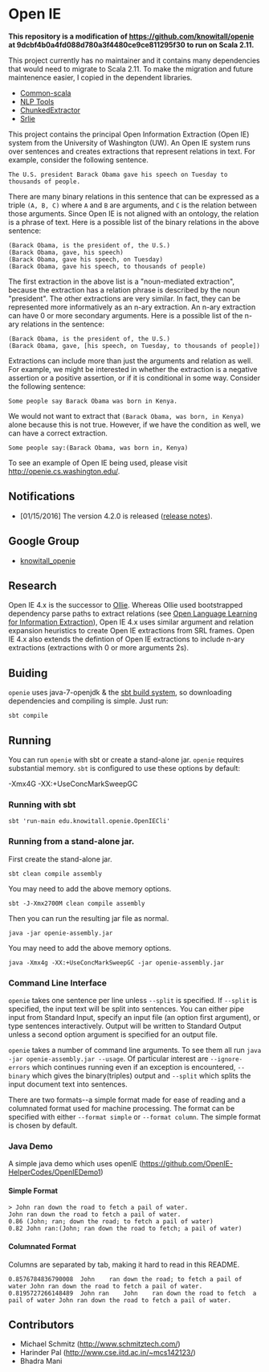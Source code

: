 Open IE
======
**This repository is a modification of https://github.com/knowitall/openie
at 9dcbf4b0a4fd088d780a3f4480ce9ce811295f30 to run on Scala 2.11.**

This project currently has no maintainer and it
contains many dependencies that would need to migrate to Scala 2.11.  To
make the migration and future maintenence easier, I copied in the dependent
libraries.

  * [Common-scala](https://github.com/knowitall/common-scala)
  * [NLP Tools](https://github.com/knowitall/nlptools)
  * [ChunkedExtractor](https://github.com/knowitall/chunkedextractor)
  * [Srlie](https://github.com/knowitall/srlie)

This project contains the principal Open Information Extraction (Open IE)
system from the University of Washington (UW).  An Open IE system runs over
sentences and creates extractions that represent relations in text.  For
example, consider the following sentence.

    The U.S. president Barack Obama gave his speech on Tuesday to thousands of people.

There are many binary relations in this sentence that can be expressed as a
triple `(A, B, C)` where `A` and `B` are arguments, and `C` is the relation
between those arguments.  Since Open IE is not aligned with an ontology, the
relation is a phrase of text.  Here is a possible list of the binary relations
in the above sentence:

    (Barack Obama, is the president of, the U.S.)
    (Barack Obama, gave, his speech)
    (Barack Obama, gave his speech, on Tuesday)
    (Barack Obama, gave his speech, to thousands of people)

The first extraction in the above list is a "noun-mediated extraction", because
the extraction has a relation phrase is described by the noun "president".  The
other extractions are very similar.  In fact, they can be represented more
informatively as an n-ary extraction.  An n-ary extraction can have 0 or more
secondary arguments.  Here is a possible list of the n-ary relations in the
sentence:

    (Barack Obama, is the president of, the U.S.)
    (Barack Obama, gave, [his speech, on Tuesday, to thousands of people])

Extractions can include more than just the arguments and relation as well.  For
example, we might be interested in whether the extraction is a negative
assertion or a positive assertion, or if it is conditional in some way.
Consider the following sentence:

    Some people say Barack Obama was born in Kenya.

We would not want to extract that `(Barack Obama, was born, in Kenya)` alone
because this is not true.  However, if we have the condition as well, we can
have a correct extraction.

    Some people say:(Barack Obama, was born in, Kenya)

To see an example of Open IE being used, please visit http://openie.cs.washington.edu/.

## Notifications

* [01/15/2016] The version 4.2.0 is released ([release notes](https://github.com/knowitall/openie/blob/master/release/release_notes.md)).

## Google Group

* [knowitall_openie](https://groups.google.com/forum/#!forum/knowitall_openie)

## Research

Open IE 4.x is the successor to [Ollie](http://www.gitub.com/knowitall/ollie).
Whereas Ollie used bootstrapped dependency parse paths to extract relations
(see [Open Language Learning for Information Extraction](https://homes.cs.washington.edu/~mausam/papers/emnlp12a.pdf)),
Open IE 4.x uses similar argument and relation expansion heuristics to create
Open IE extractions from SRL frames.  Open IE 4.x also extends the defintion of
Open IE extractions to include n-ary extractions (extractions with 0 or more arguments 2s).

## Buiding

`openie` uses java-7-openjdk & the [sbt build system](http://www.scala-sbt.org/), so downloading
dependencies and compiling is simple.  Just run:

    sbt compile

## Running

You can run `openie` with sbt or create a stand-alone jar.  `openie` requires
substantial memory.  `sbt` is configured to use these options by default:

   -Xmx4G -XX:+UseConcMarkSweepGC

### Running with sbt

    sbt 'run-main edu.knowitall.openie.OpenIECli'

### Running from a stand-alone jar.

First create the stand-alone jar.

    sbt clean compile assembly

You may need to add the above memory options.

    sbt -J-Xmx2700M clean compile assembly

Then you can run the resulting jar file as normal.

    java -jar openie-assembly.jar

You may need to add the above memory options.

    java -Xmx4g -XX:+UseConcMarkSweepGC -jar openie-assembly.jar

### Command Line Interface

`openie` takes one sentence per line unless `--split` is specified.  If
`--split` is specified, the input text will be split into sentences.  You can
either pipe input from Standard Input, specify an input file (an option first
argument), or type sentences interactively.  Output will be written to Standard
Output unless a second option argument is specified for an output file.

`openie` takes a number of command line arguments.  To see them all run
`java -jar openie-assembly.jar --usage`.  Of particular interest are
`--ignore-errors` which continues running even if an exception is encountered, `--binary` which gives the binary(triples) output and `--split` which splits the input document text into sentences.

There are two formats--a simple format made for ease of reading and a
columnated format used for machine processing.  The format can be specified
with either `--format simple` or `--format column`.  The simple format is
chosen by default.

### Java Demo

A simple java demo which uses openIE (https://github.com/OpenIE-HelperCodes/OpenIEDemo1)

#### Simple Format

```
> John ran down the road to fetch a pail of water.
John ran down the road to fetch a pail of water.
0.86 (John; ran; down the road; to fetch a pail of water)
0.82 John ran:(John; ran down the road to fetch; a pail of water)
```

#### Columnated Format

Columns are separated by tab, making it hard to read in this README.

```
0.8576784836790008	John	ran	down the road; to fetch a pail of water	John ran down the road to fetch a pail of water.
0.8195727266148489	John ran	John	ran down the road to fetch	a pail of water	John ran down the road to fetch a pail of water.
```

## Contributors
* Michael Schmitz (http://www.schmitztech.com/)
* Harinder Pal (http://www.cse.iitd.ac.in/~mcs142123/)
* Bhadra Mani


